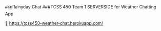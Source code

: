 #⛈️Rainyday Chat
###TCSS 450 Team 1 SERVERSIDE for Weather Chatting App

🔗 https://tcss450-weather-chat.herokuapp.com/

